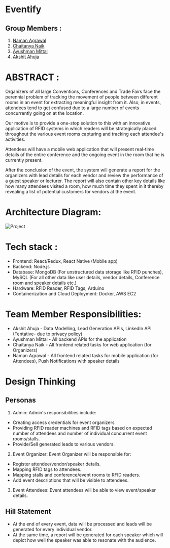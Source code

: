 # Eventify

## Group Members :
1. [Naman Agrawal](https://github.com/agrawalnaman)
2. [Chaitanya Naik](https://github.com/chets619)
3. [Ayushman Mittal](https://github.com/ayushman264)
4. [Akshit Ahuja](https://github.com/ahuja101992)

# ABSTRACT : 

Organizers of all large Conventions, Conferences and Trade Fairs face the perennial problem of tracking the movement of people between different rooms in an event for extracting meaningful insight from it. Also, in events, attendees tend to get confused due to a large number of events concurrently going on at the location.
 
Our motive is to provide a one-stop solution to this with an innovative application of RFID systems in which readers will be strategically placed throughout the various event rooms capturing and tracking each attendee's activities.
 
Attendees will have a mobile web application that will present real-time details of the entire conference and the ongoing event in the room that he is currently present.
 
After the conclusion of the event, the system will generate a report for the organizers with lead details for each vendor and review the performance of a guest speaker or lecturer. The report will also contain other key details like how many attendees visited a room, how much time they spent in it thereby revealing a list of potential customers for vendors at the event.

# Architecture Diagram:

![Project](https://user-images.githubusercontent.com/44868546/66625784-93e90380-ebaa-11e9-9733-1dae0b8a44a2.jpg)

# Tech stack : 

* Frontend: React/Redux, React Native (Mobile app)
* Backend: Node.js
* Database: MongoDB (For unstructured data storage like RFID punches), MySQL (For all other data like user details, vendor details, Conference room and speaker details etc.)
* Hardware: RFID Reader, RFID Tags, Arduino
* Containerization and Cloud Deployment: Docker, AWS EC2

# Team Member Responsibilities:

* Akshit Ahuja - Data Modelling, Lead Generation APIs, LinkedIn API (Tentative- due to privacy policy)
* Ayushman Mittal - All backend APIs for the application
* Chaitanya Naik - All frontend related tasks for web application (for Organizers)
* Naman Agrawal - All frontend related tasks for mobile application (for Attendees), Push Notifications with speaker details

# Design Thinking
## Personas
1. Admin: Admin's responsibilities include:
  * Creating access credentials for event organizers
  * Providing RFID reader machines and RFID tags based on expected number of attendees and number of individual concurrent event rooms/stalls.
  * Provide/Sell generated leads to various vendors.

2. Event Organizer: Event Organizer will be responsible for:
  * Register attendee/vendor/speaker details.
  * Mapping RFID tags to attendees.
  * Mapping stalls and conference/event rooms to RFID readers.
  * Add event descriptions that will be visible to attendees.
 
3. Event Attendees: Event attendees will be able to view event/speaker details.

## Hill Statement
* At the end of every event, data will be processed and leads will be generated for every individual vendor.
* At the same time, a report will be generated for each speaker which will depict how well the speaker was able to resonate with the audience.
